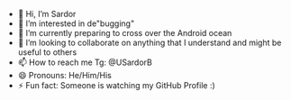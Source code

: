 - 👋 Hi, I’m Sardor
- 👀 I’m interested in de"bugging"
- 🌱 I’m currently preparing to cross over the Android ocean
- 💞️ I’m looking to collaborate on anything that I understand and might be useful to others
- 📫 How to reach me Tg: @USardorB
- 😄 Pronouns: He/Him/His
- ⚡ Fun fact: Someone is watching my GitHub Profile :)

<!---
USardorB/USardorB is a ✨ special ✨ repository because its `README.md` (this file) appears on your GitHub profile.
You can click the Preview link to take a look at your changes.
--->
